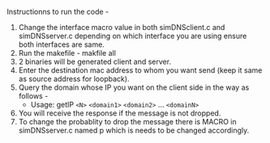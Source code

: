 Instructionns to run the code -

1. Change the interface macro value in both simDNSclient.c and simDNSserver.c depending on which interface you are using ensure both interfaces are same.
2. Run the makefile - makfile all
3. 2 binaries will be generated client and server.
4. Enter the destination mac address to whom you want send (keep it same as source address for loopback).
5. Query the domain whose IP you want on the client side in the way as follows -
   * Usage: getIP `<N>` `<domain1>` `<domain2>` ... `<domainN>`
6. You will receive the response if the message is not dropped.
7. To change the probablity to drop the message there is MACRO in simDNSserver.c named p which is needs to be changed accordingly.

